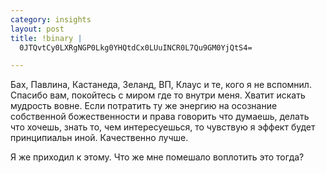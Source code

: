 ```yaml
--- 
category: insights
layout: post
title: !binary |
  0JTQvtCy0LXRgNGP0Lkg0YHQtdCx0LUuINCR0L7Qu9GM0YjQtS4=

---
```

Бах, Павлина, Кастанеда, Зеланд, ВП, Клаус и те, кого я не вспомнил. Спасибо вам, покойтесь с миром где то внутри меня. Хватит искать мудрость вовне. Если потратить ту же энергию на осознание собственной божественности и права говорить что думаешь, делать что хочешь, знать то, чем интересуешься, то чувствую я эффект будет принципиальн иной. Качественно лучше.

Я же приходил к этому. Что же мне помешало воплотить это тогда? 
